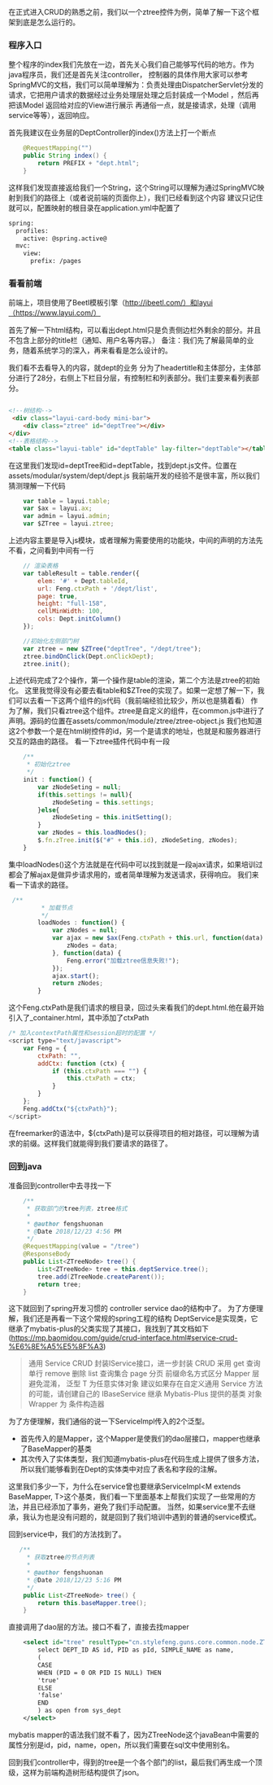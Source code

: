 在正式进入CRUD的熟悉之前，我们以一个ztree控件为例，简单了解一下这个框架到底是怎么运行的。
### 程序入口
整个程序的index我们先放在一边，首先关心我们自己能够写代码的地方。作为java程序员，我们还是首先关注controller，
控制器的具体作用大家可以参考SpringMVC的文档，我们可以简单理解为：负责处理由DispatcherServlet分发的请求，它把用户请求的数据经过业务处理层处理之后封装成一个Model ，然后再把该Model 返回给对应的View进行展示
再通俗一点，就是接请求，处理（调用service等等），返回响应。

首先我建议在业务层的DeptController的index()方法上打一个断点
``` java
    @RequestMapping("")
    public String index() {
        return PREFIX + "dept.html";
    }
```
这样我们发现直接返给我们一个String，这个String可以理解为通过SpringMVC映射到我们的路径上（或者说前端的页面你上），我们已经看到这个内容 
建议只记住就可以，配置映射的根目录在application.yml中配置了
``` xml
spring:
  profiles:
    active: @spring.active@
  mvc:
    view:
      prefix: /pages
```
### 看看前端
前端上，项目使用了Beetl模板引擎（http://ibeetl.com/）和layui（https://www.layui.com/）

首先了解一下html结构，可以看出dept.html只是负责侧边栏外剩余的部分。并且不包含上部分的title栏（通知、用户名等内容。）
备注：我们先了解最简单的业务，随着系统学习的深入，再来看看是怎么设计的。

我们看不去看导入的内容，就dept的业务
分为了headertitle和主体部分，主体部分进行了28分，右侧上下栏目分层，有控制栏和列表部分。我们主要来看列表部分。
```html

<!--树结构-->
 <div class="layui-card-body mini-bar">
    <div class="ztree" id="deptTree"></div>
</div>
<!--表格结构-->
<table class="layui-table" id="deptTable" lay-filter="deptTable"></table>
```

在这里我们发现id=deptTree和id=deptTable，找到dept.js文件。位置在assets/modular/system/dept/dept.js
我前端开发的经验不是很丰富，所以我们猜测理解一下代码
```js
    var table = layui.table;
    var $ax = layui.ax;
    var admin = layui.admin;
    var $ZTree = layui.ztree;
```
上述内容主要是导入js模块，或者理解为需要使用的功能块，中间的声明的方法先不看，之间看到中间有一行
```js
    // 渲染表格
    var tableResult = table.render({
        elem: '#' + Dept.tableId,
        url: Feng.ctxPath + '/dept/list',
        page: true,
        height: "full-158",
        cellMinWidth: 100,
        cols: Dept.initColumn()
    });

    //初始化左侧部门树
    var ztree = new $ZTree("deptTree", "/dept/tree");
    ztree.bindOnClick(Dept.onClickDept);
    ztree.init();
```
上述代码完成了2个操作，第一个操作是table的渲染，第二个方法是ztree的初始化。
这里我觉得没有必要去看table和$ZTree的实现了。如果一定想了解一下，我们可以去看一下这两个组件的js代码（我前端经验比较少，所以也是猜着看）
作为了解，我们只看ztree这个组件。ztree是自定义的组件，在common.js中进行了声明。源码的位置在assets/common/module/ztree/ztree-object.js
我们也知道这2个参数一个是在html树控件的id，另一个是请求的地址，也就是和服务器进行交互的路由的路径。
看一下ztree插件代码中有一段
```js
    /**
     * 初始化ztree
     */
    init : function() {
        var zNodeSeting = null;
        if(this.settings != null){
            zNodeSeting = this.settings;
        }else{
            zNodeSeting = this.initSetting();
        }
        var zNodes = this.loadNodes();
        $.fn.zTree.init($("#" + this.id), zNodeSeting, zNodes);
    }
```
集中loadNodes()这个方法就是在代码中可以找到就是一段ajax请求，如果培训过都会了解ajax是做异步请求用的，或者简单理解为发送请求，获得响应。
我们来看一下请求的路径。
```js
 /**
         * 加载节点
         */
        loadNodes : function() {
            var zNodes = null;
            var ajax = new $ax(Feng.ctxPath + this.url, function(data) {
                zNodes = data;
            }, function(data) {
                Feng.error("加载ztree信息失败!");
            });
            ajax.start();
            return zNodes;
        }

```
这个Feng.ctxPath是我们请求的根目录，回过头来看我们的dept.html.他在最开始引入了_container.html，其中添加了ctxPath
```js
/* 加入contextPath属性和session超时的配置 */
<script type="text/javascript">
    var Feng = {
        ctxPath: "",
        addCtx: function (ctx) {
            if (this.ctxPath === "") {
                this.ctxPath = ctx;
            }
        }
    };
    Feng.addCtx("${ctxPath}");
</script>

```
在freemarker的语法中，${ctxPath}是可以获得项目的相对路径，可以理解为请求的前缀。这样我们就能得到我们要请求的路径了。

### 回到java
准备回到controller中去寻找一下
``` java
    /**
     * 获取部门的tree列表，ztree格式
     *
     * @author fengshuonan
     * @Date 2018/12/23 4:56 PM
     */
    @RequestMapping(value = "/tree")
    @ResponseBody
    public List<ZTreeNode> tree() {
        List<ZTreeNode> tree = this.deptService.tree();
        tree.add(ZTreeNode.createParent());
        return tree;
    }

```
这下就回到了spring开发习惯的 controller service dao的结构中了。
为了方便理解，我们还是再看一下这个常规的spring工程的结构
DeptService是实现类，它继承了mybatis-plus的父类实现了其接口，我找到了其文档如下(https://mp.baomidou.com/guide/crud-interface.html#service-crud-%E6%8E%A5%E5%8F%A3)
> 通用 Service CRUD 封装IService接口，进一步封装 CRUD 采用 get 查询单行 remove 删除 list 查询集合 page 分页 前缀命名方式区分 Mapper 层避免混淆，
> 泛型 T 为任意实体对象
> 建议如果存在自定义通用 Service 方法的可能，请创建自己的 IBaseService 继承 Mybatis-Plus 提供的基类
> 对象 Wrapper 为 条件构造器

为了方便理解，我们通俗的说一下ServiceImpl传入的2个泛型。
* 首先传入的是Mapper，这个Mapper是使我们的dao层接口，mapper也继承了BaseMapper的基类
* 其次传入了实体类型，我们知道mybatis-plus在代码生成上提供了很多方法，所以我们能够看到在Dept的实体类中对应了表名和字段的注解。

这里我们多少一下，为什么在service曾也要继承ServiceImpl<M extends BaseMapper<T>, T>这个基类，我们看一下里面基本上帮我们实现了一些常用的方法，并且已经添加了事务，避免了我们手动配置。
当然，如果service里不去继承，我认为也是没有问题的，就是回到了我们培训中遇到的普通的service模式。

回到service中，我们的方法找到了。
``` java
   /**
     * 获取ztree的节点列表
     *
     * @author fengshuonan
     * @Date 2018/12/23 5:16 PM
     */
    public List<ZTreeNode> tree() {
        return this.baseMapper.tree();
    }

```

直接调用了dao层的方法。接口不看了，直接去找mapper
```xml
    <select id="tree" resultType="cn.stylefeng.guns.core.common.node.ZTreeNode">
		select DEPT_ID AS id, PID as pId, SIMPLE_NAME as name,
		(
		CASE
		WHEN (PID = 0 OR PID IS NULL) THEN
		'true'
		ELSE
		'false'
		END
		) as open from sys_dept
	</select>

```

mybatis mapper的语法我们就不看了，因为ZTreeNode这个javaBean中需要的属性分别是id，pid，name，open，所以我们需要在sql文中使用别名。

回到我们controller中，得到的tree是一个各个部门的list，最后我们再生成一个顶级，这样为前端构造树形结构提供了json。























